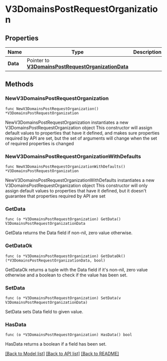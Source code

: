 # V3DomainsPostRequestOrganization

## Properties

Name | Type | Description | Notes
------------ | ------------- | ------------- | -------------
**Data** | Pointer to [**V3DomainsPostRequestOrganizationData**](V3DomainsPostRequestOrganizationData.md) |  | [optional] 

## Methods

### NewV3DomainsPostRequestOrganization

`func NewV3DomainsPostRequestOrganization() *V3DomainsPostRequestOrganization`

NewV3DomainsPostRequestOrganization instantiates a new V3DomainsPostRequestOrganization object
This constructor will assign default values to properties that have it defined,
and makes sure properties required by API are set, but the set of arguments
will change when the set of required properties is changed

### NewV3DomainsPostRequestOrganizationWithDefaults

`func NewV3DomainsPostRequestOrganizationWithDefaults() *V3DomainsPostRequestOrganization`

NewV3DomainsPostRequestOrganizationWithDefaults instantiates a new V3DomainsPostRequestOrganization object
This constructor will only assign default values to properties that have it defined,
but it doesn't guarantee that properties required by API are set

### GetData

`func (o *V3DomainsPostRequestOrganization) GetData() V3DomainsPostRequestOrganizationData`

GetData returns the Data field if non-nil, zero value otherwise.

### GetDataOk

`func (o *V3DomainsPostRequestOrganization) GetDataOk() (*V3DomainsPostRequestOrganizationData, bool)`

GetDataOk returns a tuple with the Data field if it's non-nil, zero value otherwise
and a boolean to check if the value has been set.

### SetData

`func (o *V3DomainsPostRequestOrganization) SetData(v V3DomainsPostRequestOrganizationData)`

SetData sets Data field to given value.

### HasData

`func (o *V3DomainsPostRequestOrganization) HasData() bool`

HasData returns a boolean if a field has been set.


[[Back to Model list]](../README.md#documentation-for-models) [[Back to API list]](../README.md#documentation-for-api-endpoints) [[Back to README]](../README.md)


